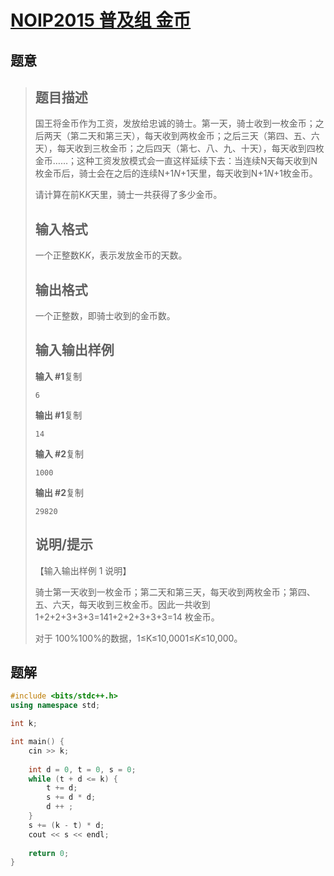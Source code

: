 #  [NOIP2015 普及组 金币](https://www.luogu.com.cn/problem/P2669)

## 题意

>   ## 题目描述
>
>   国王将金币作为工资，发放给忠诚的骑士。第一天，骑士收到一枚金币；之后两天（第二天和第三天），每天收到两枚金币；之后三天（第四、五、六天），每天收到三枚金币；之后四天（第七、八、九、十天），每天收到四枚金币……；这种工资发放模式会一直这样延续下去：当连续N天每天收到N枚金币后，骑士会在之后的连续N+1*N*+1天里，每天收到N+1*N*+1枚金币。
>
>   请计算在前K*K*天里，骑士一共获得了多少金币。
>
>   ## 输入格式
>
>   一个正整数K*K*，表示发放金币的天数。
>
>   ## 输出格式
>
>   一个正整数，即骑士收到的金币数。
>
>   ## 输入输出样例
>
>   **输入 #1**复制
>
>   ```
>   6
>   ```
>
>   **输出 #1**复制
>
>   ```
>   14
>   ```
>
>   **输入 #2**复制
>
>   ```
>   1000
>   ```
>
>   **输出 #2**复制
>
>   ```
>   29820
>   ```
>
>   ## 说明/提示
>
>   【输入输出样例 1 说明】
>
>   骑士第一天收到一枚金币；第二天和第三天，每天收到两枚金币；第四、五、六天，每天收到三枚金币。因此一共收到 1+2+2+3+3+3=141+2+2+3+3+3=14 枚金币。
>
>   对于 100%100%的数据，1≤K≤10,0001≤*K*≤10,000。

## 题解



```c++
#include <bits/stdc++.h>
using namespace std;

int k;

int main() {
    cin >> k;
    
    int d = 0, t = 0, s = 0;
    while (t + d <= k) {
        t += d;
        s += d * d;
        d ++ ;
    }
    s += (k - t) * d;
    cout << s << endl;
    
    return 0;
}
```



```python3

```

